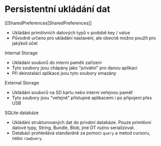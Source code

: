 # Persistentní ukládání dat
[[SharedPreferences|SharedPreferences]]
- Ukládání primitivních datových typů v podobě key / value
- Původně určeno pro ukládání nastavení, ale obecně možno použít pro jakýkoli účel

Internal Storage
- Ukládání souborů do interní paměti zařízení
- Tyto soubory jsou chápány jako "privátní" pro danou aplikaci
- Při deinstalaci aplikace jsou tyto soubory smazány

External Storage
- Ukládání souborů na SD kartu nebo interní veřejnou paměť
- Tyto soubory jsou "veřejně" přístupné aplikacemi i po připojení přes USB

SQLite databáze
- Ukládání strukturovaných dat do privátní databáze. Pouze primitivní datové typy, 
String, Bundle, Blob, jiné DT nutno serializovat.
- Databázi prohledává standardně za pomoci `query` a metod cursoru, nebo `rawQuery`.